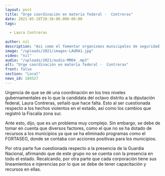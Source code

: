 ```yaml
---
layout: post
title: "Urge coordinación en materia federal -  Contreras"
date: 2021-05-18T20:38:00.000-06:00
tags:
  
  - Laura Contreras
  
author: nil
description: "Así como el fomentar organismos municipales de seguridad."
image: "/uploads/2021/images-LAURA1.jpg"
video: "nil"
audio: "/uploads/2021/audio-MM04_.mp3"
alt: "Urge coordinación en materia federal -  Contreras"
front: false
section: "Local"
news_id: 184527
---
```


Urgencia de que se dé una coordinación en los tres niveles gubernamentales es lo que la candidata del octavo distrito a la diputación federal, Laura Contreras, señaló que hace falta. Esto al ser cuestionada respecto a los hechos violentos en el estado, así como los cambios que registró la Fiscalía zona sur.

Ante esto, dijo, que es un problema muy complejo. Sin embargo, se debe de tomar en cuenta que diversos factores, como el que no se ha dotado de recursos a los municipios ya que se ha eliminado programas como el FORTASEG, donde se contaba con acciones positivas para los municipios.

Por otra parte fue cuestionada respecto a la presencia de la Guardia Nacional, afirmando que de este grupo no se cuenta con la presencia en todo el estado. Recalcando, por otra parte que cada corporación tiene sus lineamientos e injerencias por lo que se debe de tener capacitación y recursos en ellas.
